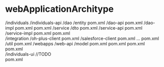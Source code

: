 
# webApplicationArchitype

/individuals
                /individuals-api
                                /dao
                                                /entity
                                                pom.xml
                                                /dao-api
                                                pom.xml
                                                /dao-impl
                                                pom.xml
                                pom.xml
                                /service
                                                /dto
                                                pom.xml
                                                /service-api
                                                pom.xml
                                                /service-impl
                                                pom.xml
                                pom.xml  
                                /integration
                                                /oh-plus-client
                                                pom.xml
                                                /salesforce-client
                                                pom.xml
                                                ...
                                pom.xml
                                /util
                                pom.xml
                                /webapps
                                                /web-api
                                                                /model
                                                                pom.xml
                                                pom.xml
                                pom.xml
                pom.xml  
                /individuals-ui 
                                //TODO                     
                pom.xml
